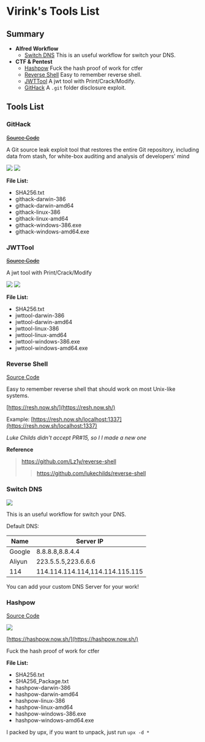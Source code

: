 # Virink's Tools List

## Summary

- **Alfred Workflow**
  - [Switch DNS](#switch-dns) This is an useful workflow for switch your DNS.
- **CTF & Pentest**
  - [Hashpow](#hashpow) Fuck the hash proof of work for ctfer
  - [Reverse Shell](#reverse-shell) Easy to remember reverse shell.
  - [JWTTool](#jwttool) A jwt tool with Print/Crack/Modify.
  - [GitHack](#githack) A `.git` folder disclosure exploit.

## Tools List

### GitHack

~~[Source Code](#)~~

A Git source leak exploit tool that restores the entire Git repository, including data from stash, for white-box auditing and analysis of developers' mind

[![](https://img.shields.io/badge/Download%2018M-Qiniu-blue)](http://virzz-img.dongzt.cn/tools/ctf/githack.zip)
[![](https://img.shields.io/badge/Download%2018M-Github-blue)](https://github.com/virzz/tools.virzz.com/releases/tag/githack.0)

**File List:**

- SHA256.txt
- githack-darwin-386
- githack-darwin-amd64
- githack-linux-386
- githack-linux-amd64
- githack-windows-386.exe
- githack-windows-amd64.exe

### JWTTool

~~[Source Code](#)~~

A jwt tool with Print/Crack/Modify

[![](https://img.shields.io/badge/Download%2010M-Qiniu-blue)](http://virzz-img.dongzt.cn/tools/ctf/jwttool.zip)
[![](https://img.shields.io/badge/Download%2010M-Github-blue)](https://github.com/virzz/tools.virzz.com/releases/tag/jwt1.0)

**File List:**

- SHA256.txt
- jwttool-darwin-386
- jwttool-darwin-amd64
- jwttool-linux-386
- jwttool-linux-amd64
- jwttool-windows-386.exe
- jwttool-windows-amd64.exe

### Reverse Shell

[Source Code](https://github.com/virink/reverse-shell)

Easy to remember reverse shell that should work on most Unix-like systems.

[https://resh.now.sh/](https://resh.now.sh/)

Example: [https://resh.now.sh/localhost:1337](https://resh.now.sh/localhost:1337)

*Luke Childs didn't accept PR#15, so I I made a new one*

**Reference**
> https://github.com/Lz1y/reverse-shell
> > https://github.com/lukechilds/reverse-shell

### Switch DNS

[![](https://img.shields.io/badge/Download%201.8M-Qiniu-blue)](http://virzz-img.dongzt.cn/tools/alfredworkflow/SwitchDNS.alfredworkflow)


This is an useful workflow for switch your DNS.

Default DNS:

| Name   | Server IP                       |
| ------ | ------------------------------- |
| Google | 8.8.8.8,8.8.4.4                 |
| Aliyun | 223.5.5.5,223.6.6.6             |
| 114    | 114.114.114.114,114.114.115.115 |


You can add your custom DNS Server for your work!

### Hashpow

[Source Code](https://github.com/virink/hashpow)

[![](https://img.shields.io/badge/Download%2023M-Qiniu-blue)](http://virzz-img.dongzt.cn/tools/ctf/hashpow.tar.gz)

[https://hashpow.now.sh/](https://hashpow.now.sh/)

Fuck the hash proof of work for ctfer

**File List:**

- SHA256.txt
- SHA256_Package.txt
- hashpow-darwin-386
- hashpow-darwin-amd64
- hashpow-linux-386
- hashpow-linux-amd64
- hashpow-windows-386.exe
- hashpow-windows-amd64.exe

I packed by upx, if you want to unpack, just run `upx -d *`